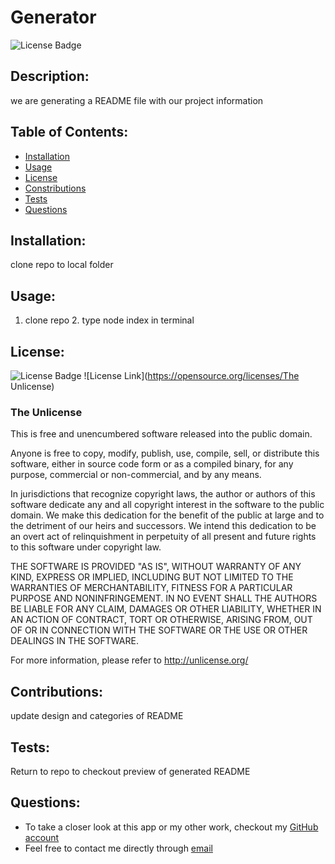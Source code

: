 
# **Generator**
![License Badge](https://img.shields.io/badge/license-The%20Unlicense-blue/)

## **Description:**
we are generating a README file with our project information

## **Table of Contents:**
* [Installation](#Installation)
* [Usage](#Usage)
* [License](#License)
* [Constributions](#Contributions)
* [Tests](#Tests)
* [Questions](#Questions)

## **Installation:**
clone repo to local folder

## **Usage:**
1. clone repo 2. type node index in terminal

## **License:**
![License Badge](https://img.shields.io/badge/license-The%20Unlicense-blue/)
![License Link](https://opensource.org/licenses/The Unlicense)

### **The Unlicense**

This is free and unencumbered software released into the public domain.

Anyone is free to copy, modify, publish, use, compile, sell, or
distribute this software, either in source code form or as a compiled
binary, for any purpose, commercial or non-commercial, and by any
means.

In jurisdictions that recognize copyright laws, the author or authors
of this software dedicate any and all copyright interest in the
software to the public domain. We make this dedication for the benefit
of the public at large and to the detriment of our heirs and
successors. We intend this dedication to be an overt act of
relinquishment in perpetuity of all present and future rights to this
software under copyright law.

THE SOFTWARE IS PROVIDED "AS IS", WITHOUT WARRANTY OF ANY KIND,
EXPRESS OR IMPLIED, INCLUDING BUT NOT LIMITED TO THE WARRANTIES OF
MERCHANTABILITY, FITNESS FOR A PARTICULAR PURPOSE AND NONINFRINGEMENT.
IN NO EVENT SHALL THE AUTHORS BE LIABLE FOR ANY CLAIM, DAMAGES OR
OTHER LIABILITY, WHETHER IN AN ACTION OF CONTRACT, TORT OR OTHERWISE,
ARISING FROM, OUT OF OR IN CONNECTION WITH THE SOFTWARE OR THE USE OR
OTHER DEALINGS IN THE SOFTWARE.

For more information, please refer to <http://unlicense.org/>
    

## **Contributions:**
update design and categories of README

## **Tests:**
Return to repo to checkout preview of generated README

## **Questions:**
* To take a closer look at this app or my other work, checkout my [GitHub account](https://github.com/Metelak)
* Feel free to contact me directly through [email](megan.metelak@gmail.com)
  